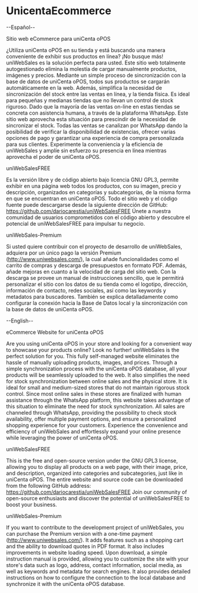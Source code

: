 # UnicentaEcommerce

--Español--

Sitio web eCommerce para uniCenta oPOS

¿Utiliza uniCenta oPOS en su tienda y está buscando una manera conveniente de exhibir sus productos en línea? ¡No busque más! uniWebSales es la solución perfecta para usted.
Este sitio web totalmente autogestionado elimina la molestia de cargar manualmente productos, imágenes y precios. Mediante un simple proceso de sincronización con la base de datos de uniCenta oPOS, todos sus productos se cargarán automáticamente en la web. Además, simplifica la necesidad de sincronización del stock entre las ventas en línea, y la tienda física.
Es ideal para pequeñas y medianas tiendas que no llevan un control de stock riguroso. Dado que la mayoría de las ventas on-line en estas tiendas se concreta con asistencia humana, a través de la plataforma WhatsApp. Este sitio web aprovecha esta situación para prescindir de la necesidad de sincronizar el stock. Todas las ventas se canalizan por WhatsApp dando la posibilidad de verificar la disponibilidad de existencias, ofrecer varias opciones de pago y garantizar una experiencia de compra personalizada para sus clientes.
Experimente la conveniencia y la eficiencia de uniWebSales y amplíe sin esfuerzo su presencia en línea mientras aprovecha el poder de uniCenta oPOS.


uniWebSalesFREE

Es la versión libre y de código abierto bajo licencia GNU GPL3, permite exhibir en una página web todos los productos, con su imagen, precio y descripción, organizados en categorías y subcategorías, de la misma forma en que se encuentran en uniCenta oPOS. Todo el sitio web y el código fuente puede descargarse desde la siguiente dirección de GitHub: https://github.com/dariocarestia/uniWebSalesFREE
Únete a nuestra comunidad de usuarios comprometidos con el código abierto y descubre el potencial de uniWebSalesFREE para impulsar tu negocio.

uniWebSales-Premium

Si usted quiere contribuir con el proyecto de desarrollo de uniWebSales, adquiera por un único pago la versión Premium (http://www.uniwebsales.com/), la cual añade funcionalidades como el carrito de compras y descarga de presupuestos en formato PDF. Además, añade mejoras en cuanto a la velocidad de carga del sitio web.
Con la descarga se provee un manual de instrucciones sencillo, que le permitirá personalizar el sitio con los datos de su tienda como el logotipo, dirección, información de contacto, redes sociales, así como las keywords y metadatos para buscadores. También se explica detalladamente como configurar la conexión hacia la Base de Datos local y la sincronización con la base de datos de uniCenta oPOS.



--English--

eCommerce Website for uniCenta oPOS

Are you using uniCenta oPOS in your store and looking for a convenient way to showcase your products online? Look no further! uniWebSales is the perfect solution for you.
This fully self-managed website eliminates the hassle of manually uploading products, images, and prices. Through a simple synchronization process with the uniCenta oPOS database, all your products will be seamlessly uploaded to the web. It also simplifies the need for stock synchronization between online sales and the physical store.
It is ideal for small and medium-sized stores that do not maintain rigorous stock control. Since most online sales in these stores are finalized with human assistance through the WhatsApp platform, this website takes advantage of this situation to eliminate the need for stock synchronization. All sales are channeled through WhatsApp, providing the possibility to check stock availability, offer multiple payment options, and ensure a personalized shopping experience for your customers.
Experience the convenience and efficiency of uniWebSales and effortlessly expand your online presence while leveraging the power of uniCenta oPOS.

uniWebSalesFREE

This is the free and open-source version under the GNU GPL3 license, allowing you to display all products on a web page, with their image, price, and description, organized into categories and subcategories, just like in uniCenta oPOS. The entire website and source code can be downloaded from the following GitHub address: https://github.com/dariocarestia/uniWebSalesFREE
Join our community of open-source enthusiasts and discover the potential of uniWebSalesFREE to boost your business.

uniWebSales-Premium

If you want to contribute to the development project of uniWebSales, you can purchase the Premium version with a one-time payment (http://www.uniwebsales.com/). It adds features such as a shopping cart and the ability to download quotes in PDF format. It also includes improvements in website loading speed.
Upon download, a simple instruction manual is provided, allowing you to customize the site with your store's data such as logo, address, contact information, social media, as well as keywords and metadata for search engines. It also provides detailed instructions on how to configure the connection to the local database and synchronize it with the uniCenta oPOS database.


